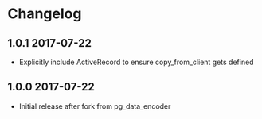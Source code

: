 # Changelog

## 1.0.1       2017-07-22

* Explicitly include ActiveRecord to ensure copy_from_client gets defined


## 1.0.0       2017-07-22

* Initial release after fork from pg_data_encoder
